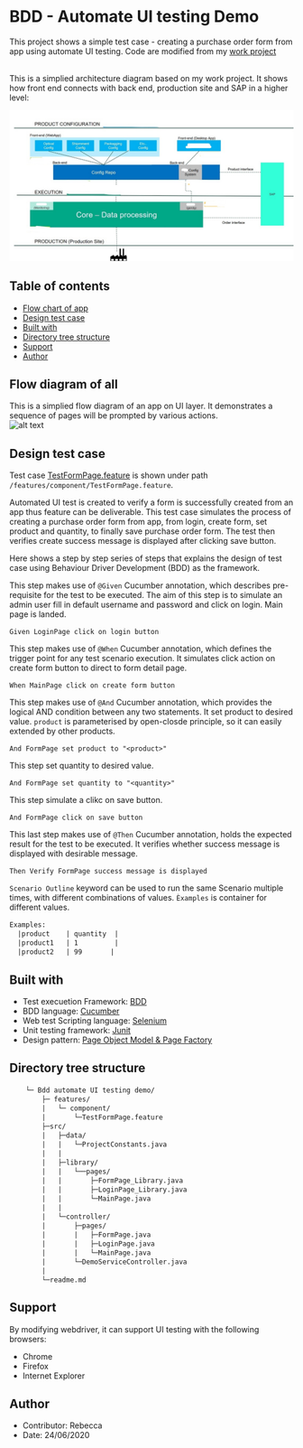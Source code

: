 # BDD - Automate UI testing Demo
This project shows a simple test case - creating a purchase order form from app using automate UI testing. Code are modified from my [work project](https://rebecca-li-portfolio.imfast.io/)


<br>
This is a simplied architecture diagram based on my work project. It shows how front end connects with back end, production site and SAP in a higher level:

![alt text](https://github.com/Rebe001/BDD-automate-component-testing-demo/blob/master/images/project_archiecture.jpg?raw=true)




## Table of contents
* [Flow chart of app](#flow-chart-of-app)
* [Design test case](#design-test-case)
* [Built with](#built-with)
* [Directory tree structure](#directory-tree-structure)
* [Support](#support)
* [Author](#author)


## Flow diagram of all

This is a simplied flow diagram of an app on UI layer. It demonstrates a sequence of pages will be prompted by various actions. 
<br> 
![alt text](https://github.com/Rebe001/BDD-automate-UItesting/blob/master/images/flowChartFormPage.png?raw=true)

	



## Design test case

Test case [TestFormPage.feature](/features/component/TestFormPage.feature) is shown under path `/features/component/TestFormPage.feature`.


Automated UI test is created to verify a form is successfully created from an app thus feature can be deliverable. This test case simulates the process of creating a purchase order form from app, from login, create form, set product and quantity, to finally save purchase order form. The test then verifies create success message is displayed after clicking save button.

Here shows a step by step series of steps that explains the design of test case using Behaviour Driver Development (BDD) as the framework.

This step makes use of `@Given` Cucumber annotation, which describes pre-requisite for the test to be executed. The aim of this step is to simulate an admin user fill in default username and password and click on login. Main page is landed.

```
Given LoginPage click on login button
```
This step makes use of `@When` Cucumber annotation, which defines the trigger point for any test scenario execution. It simulates click action on create form button to direct to form detail page.

```
When MainPage click on create form button
```
This step makes use of `@And` Cucumber annotation, which provides the logical AND condition between any two statements. It set product to desired value.  `product` is parameterised by open-closde principle, so it can easily extended by other products.
```
And FormPage set product to "<product>"
```
This step set quantity to desired value.
```
And FormPage set quantity to "<quantity>"
```
This step simulate a clikc on save button.
```
And FormPage click on save button
```
This last step makes use of `@Then` Cucumber annotation, holds the expected result for the test to be executed. It verifies whether success message is displayed with desirable message.
```
Then Verify FormPage success message is displayed
```
`Scenario Outline` keyword can be used to run the same Scenario multiple times, with different combinations of values. `Èxamples` is container for different values.

```
Examples:
  |product    | quantity  |
  |product1   | 1    	  |
  |product2   | 99     	 |
```


   
## Built with
* Test execuetion Framework: [BDD](https://cucumber.io/docs/bdd/)
* BDD language: [Cucumber](https://cucumber.io/docs/guides/overview/)
* Web test Scripting language: [Selenium](https://www.selenium.dev/)
* Unit testing framework: [Junit](https://junit.org/junit4/)
* Design pattern: [Page Object Model & Page Factory](https://www.selenium.dev/documentation/en/guidelines_and_recommendations/page_object_models/)


## Directory tree structure
```
	└─ Bdd automate UI testing demo/
		├─ features/
		|	└─ component/
		|		└─TestFormPage.feature
		├─src/
		|	├─data/
		|	|	└─ProjectConstants.java
		|	|
		|	├─library/
		|	|	└──pages/
		|	|		├─FormPage_Library.java
		|	|		├─LoginPage_Library.java
		|	|		└─MainPage.java
		|	|	
		|	└─controller/
		|		├─pages/
		|		|	├─FormPage.java
		|		|	├─LoginPage.java
		|		|	└─MainPage.java
		|		└─DemoServiceController.java
		|	
		└─readme.md
``` 


## Support 
By modifying webdriver, it can support UI testing with the following browsers:

* Chrome
* Firefox
* Internet Explorer
   

## Author
* Contributor: Rebecca
* Date: 24/06/2020